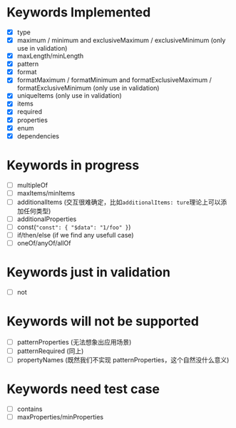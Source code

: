 # Keywords Implemented

- [x] type
- [x] maximum / minimum and exclusiveMaximum / exclusiveMinimum (only use in validation)
- [x] maxLength/minLength
- [x] pattern
- [x] format
- [x] formatMaximum / formatMinimum and formatExclusiveMaximum / formatExclusiveMinimum (only use in validation)
- [x] uniqueItems (only use in validation)
- [x] items
- [x] required
- [x] properties
- [x] enum
- [x] dependencies

# Keywords in progress

- [ ] multipleOf
- [ ] maxItems/minItems
- [ ] additionalItems (交互很难确定，比如`additionalItems: ture`理论上可以添加任何类型)
- [ ] additionalProperties
- [ ] const(`"const": { "$data": "1/foo" }`)
- [ ] if/then/else (if we find any usefull case)
- [ ] oneOf/anyOf/allOf

# Keywords just in validation

- [ ] not

# Keywords will not be supported

- [ ] patternProperties (无法想象出应用场景)
- [ ] patternRequired (同上)
- [ ] propertyNames (既然我们不实现 patternProperties，这个自然没什么意义)

# Keywords need test case

- [ ] contains
- [ ] maxProperties/minProperties
